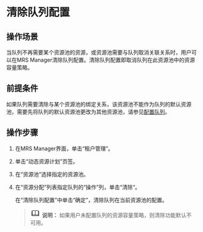 # 清除队列配置<a name="mrs_01_0549"></a>

## 操作场景<a name="zh-cn_topic_0035271551_section1730587820922"></a>

当队列不再需要某个资源池的资源，或资源池需要与队列取消关联关系时，用户可以在MRS Manager清除队列配置。清除队列配置即取消队列在此资源池中的资源容量策略。

## 前提条件<a name="zh-cn_topic_0035271551_section6339023820857"></a>

如果队列需要清除与某个资源池的绑定关系，该资源池不能作为队列的默认资源池，需要先将队列的默认资源池更改为其他资源池，请参见[配置队列](配置队列-134.md)。

## 操作步骤<a name="zh-cn_topic_0035271551_section798537920847"></a>

1.  在MRS Manager界面，单击“租户管理”。
2.  单击“动态资源计划”页签。
3.  在“资源池”选择指定的资源池。
4.  在“资源分配”列表指定队列的“操作”列，单击“清除“。

    在“清除队列配置”中单击“确定”，清除队列在当前资源池的配置。

    >![](public_sys-resources/icon-note.gif) **说明：** 
    >如果用户未配置队列的资源容量策略，则清除功能默认不可用。


